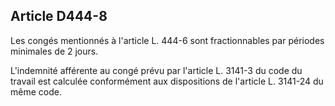 ## Article D444-8

Les congés mentionnés à l'article L. 444-6 sont fractionnables par périodes minimales de 2 jours.

L'indemnité afférente au congé prévu par l'article L. 3141-3 du code du travail est calculée conformément
aux dispositions de l'article L. 3141-24 du même code.



